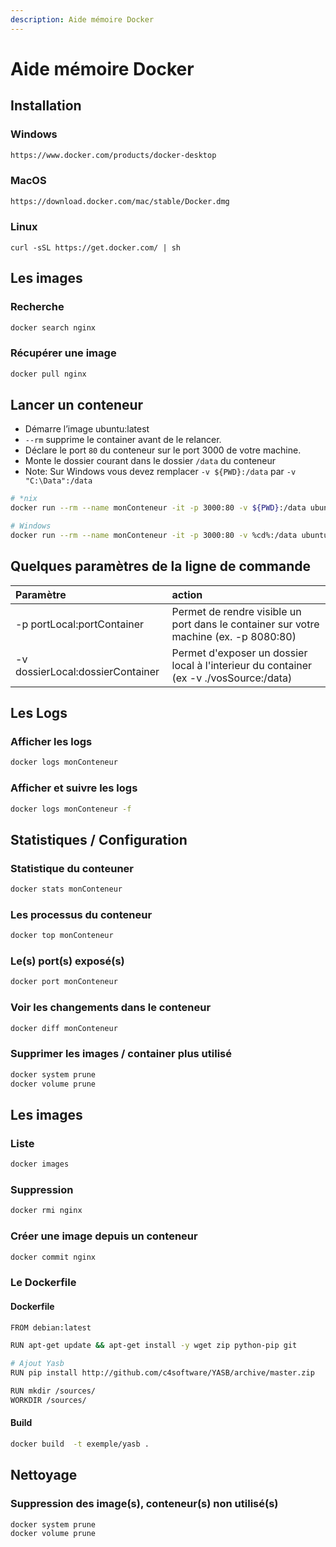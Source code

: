 ```yaml
---
description: Aide mémoire Docker
---
```


# Aide mémoire Docker

## Installation

### Windows

```sh
https://www.docker.com/products/docker-desktop
```

### MacOS

```sh
https://download.docker.com/mac/stable/Docker.dmg
```

### Linux

```
curl -sSL https://get.docker.com/ | sh
```

## Les images

### Recherche

```sh
docker search nginx
```

### Récupérer une image

```sh
docker pull nginx
```

## Lancer un conteneur

- Démarre l’image ubuntu:latest
- `--rm` supprime le container avant de le relancer.
- Déclare le port `80` du conteneur sur le port 3000 de votre machine.
- Monte le dossier courant dans le dossier `/data` du conteneur
- Note: Sur Windows vous devez remplacer `-v ${PWD}:/data` par `-v "C:\Data":/data`

```sh
# *nix
docker run --rm --name monConteneur -it -p 3000:80 -v ${PWD}:/data ubuntu:latest

# Windows
docker run --rm --name monConteneur -it -p 3000:80 -v %cd%:/data ubuntu:latest
```

## Quelques paramètres de la ligne de commande

| Paramètre                        | action                                                                                 |
| :------------------------------- | :------------------------------------------------------------------------------------- |
| -p portLocal:portContainer       | Permet de rendre visible un port dans le container sur votre machine (ex. -p 8080:80)  |
| -v dossierLocal:dossierContainer | Permet d'exposer un dossier local à l'interieur du container (ex -v ./vosSource:/data) |

## Les Logs

### Afficher les logs

```sh
docker logs monConteneur
```

### Afficher et suivre les logs

```sh
docker logs monConteneur -f
```

## Statistiques / Configuration

### Statistique du conteuner

```sh
docker stats monConteneur
```

### Les processus du conteneur

```sh
docker top monConteneur
```

### Le(s) port(s) exposé(s)

```sh
docker port monConteneur
```

### Voir les changements dans le conteneur

```sh
docker diff monConteneur
```

### Supprimer les images / container plus utilisé

```sh
docker system prune
docker volume prune
```

## Les images

### Liste

```sh
docker images
```

### Suppression

```sh
docker rmi nginx
```

### Créer une image depuis un conteneur

```sh
docker commit nginx
```

### Le Dockerfile

#### Dockerfile

```sh
FROM debian:latest

RUN apt-get update && apt-get install -y wget zip python-pip git

# Ajout Yasb
RUN pip install http://github.com/c4software/YASB/archive/master.zip

RUN mkdir /sources/
WORKDIR /sources/
```

#### Build

```sh
docker build  -t exemple/yasb .
```

## Nettoyage

### Suppression des image(s), conteneur(s) non utilisé(s)

```sh
docker system prune
docker volume prune
```
